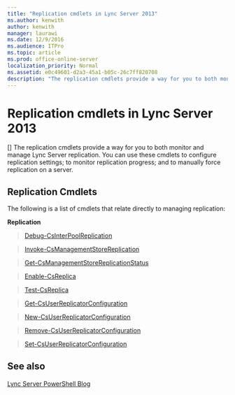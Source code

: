 ```yaml
---
title: "Replication cmdlets in Lync Server 2013"
ms.author: kenwith
author: kenwith
manager: laurawi
ms.date: 12/9/2016
ms.audience: ITPro
ms.topic: article
ms.prod: office-online-server
localization_priority: Normal
ms.assetid: e0c49601-d2a3-45a1-b05c-26c7ff820708
description: "The replication cmdlets provide a way for you to both monitor and manage Lync Server replication. You can use these cmdlets to configure replication settings; to monitor replication progress; and to manually force replication on a server."
---
```


# Replication cmdlets in Lync Server 2013
[]
The replication cmdlets provide a way for you to both monitor and manage Lync Server replication. You can use these cmdlets to configure replication settings; to monitor replication progress; and to manually force replication on a server.
  
## Replication Cmdlets

The following is a list of cmdlets that relate directly to managing replication: 
  
 **Replication**
  
> [Debug-CsInterPoolReplication](debug-csinterpoolreplication.md)
    
> [Invoke-CsManagementStoreReplication](invoke-csmanagementstorereplication.md)
    
> [Get-CsManagementStoreReplicationStatus](get-csmanagementstorereplicationstatus.md)
    
> [Enable-CsReplica](enable-csreplica.md)
    
> [Test-CsReplica](test-csreplica.md)
    
> [Get-CsUserReplicatorConfiguration](get-csuserreplicatorconfiguration.md)
    
> [New-CsUserReplicatorConfiguration](new-csuserreplicatorconfiguration.md)
    
> [Remove-CsUserReplicatorConfiguration](remove-csuserreplicatorconfiguration.md)
    
> [Set-CsUserReplicatorConfiguration](set-csuserreplicatorconfiguration.md)
    
## See also

#### 

[Lync Server PowerShell Blog](https://go.microsoft.com/fwlink/p/?linkId=203150)

